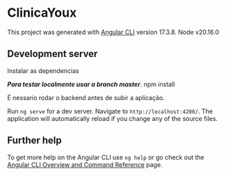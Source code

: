 # ClinicaYoux

This project was generated with [Angular CLI](https://github.com/angular/angular-cli) version 17.3.8.
Node v20.16.0

## Development server
Instalar as dependencias 

***Para testar localmente usar a branch master***.
npm install 

É nessario rodar o backend antes de subir a aplicação. <br>

Run `ng serve` for a dev server. Navigate to `http://localhost:4200/`. The application will automatically reload if you change any of the source files.



## Further help

To get more help on the Angular CLI use `ng help` or go check out the [Angular CLI Overview and Command Reference](https://angular.io/cli) page.
